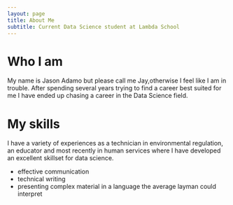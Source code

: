 ```yaml
---
layout: page
title: About Me
subtitle: Current Data Science student at Lambda School
---
```

# Who I am  
My name is Jason Adamo but please call me Jay,otherwise I feel like I am in trouble. After spending several years trying to find a career best suited for me I have ended up chasing a career in the Data Science field.   
# My skills  
I have a variety of experiences as a technician in environmental regulation, an educator and most recently in human services where I have developed an excellent skillset for data science.  
 - effective communication  
 - technical writing  
 - presenting complex material in a language the average layman could interpret    
